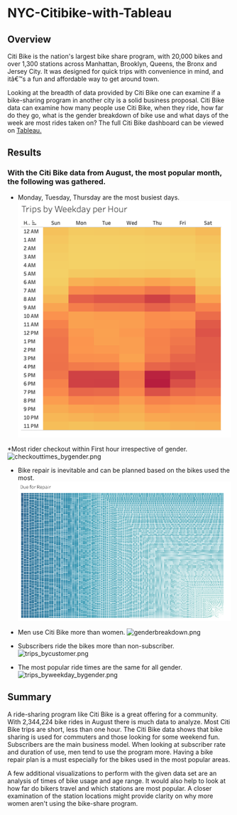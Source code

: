 # NYC-Citibike-with-Tableau

## Overview
Citi Bike is the nation's largest bike share program, with 20,000 bikes and over 1,300 stations across Manhattan, Brooklyn, Queens, the Bronx and Jersey City. It was designed for quick trips with convenience in mind, and itâ€™s a fun and affordable way to get around town.

Looking at the breadth of data provided by Citi Bike one can examine if a bike-sharing program in another city is a solid business proposal. Citi Bike data can examine how many people use Citi Bike, when they ride, how far do they go, what is the gender breakdown of bike use and what days of the week are most rides taken on?
The full Citi Bike dashboard can be viewed on [Tableau.](https://public.tableau.com/app/profile/gagandeep.saini5571/viz/NYCstoryAugust2019/NYCStoryAugust2019?publish=yes)

## Results
### With the Citi Bike data from August, the most popular month, the following was gathered.


* Monday, Tuesday, Thursday are the most busiest days.
![trips_byweekday.png](https://github.com/Gagan-hub/NY-Citibike-with-Tableau/blob/main/Images/trips_byweekday.png)

*Most rider checkout within First hour irrespective of gender.
![checkouttimes_bygender.png]([images/checkouttimes_bygender.png](https://github.com/Gagan-hub/NY-Citibike-with-Tableau/blob/main/Images/checkouttimes_bygender.png))

* Bike repair is inevitable and can be planned based on the bikes used the most. 
![repair.png](https://github.com/Gagan-hub/NY-Citibike-with-Tableau/blob/main/Images/repair.png)

* Men use Citi Bike more than women.
![genderbreakdown.png]([images/genderbreakdown.png](https://github.com/Gagan-hub/NY-Citibike-with-Tableau/blob/main/Images/genderbreakdown.png))


* Subscribers ride the bikes more than non-subscriber.
![trips_bycustomer.png]([images/trips_bycustomer.png](https://github.com/Gagan-hub/NY-Citibike-with-Tableau/blob/main/Images/trips_bycustomer.png))

* The most popular ride times are the same for all gender.
![trips_byweekday_bygender.png]([images/trips_byweekday_bygender.png](https://github.com/Gagan-hub/NY-Citibike-with-Tableau/blob/main/Images/trips_byweekday_bygender.png))

## Summary
A ride-sharing program like Citi Bike is a great offering for a community. With 2,344,224 bike rides in August there is much data to analyze. Most Citi Bike trips are short, less than one hour. The Citi Bike data shows that bike sharing is used for commuters and those looking for some weekend fun. Subscribers are the main business model. When looking at subscriber rate and duration of use, men tend to use the program more. Having a bike repair plan is a must especially for the bikes used in the most popular areas.

A few additional visualizations to perform with the given data set are an analysis of times of bike usage and age range. It would also help to look at how far do bikers travel and which stations are most popular. A closer examination of the station locations might provide clarity on why more women aren't using the bike-share program.
